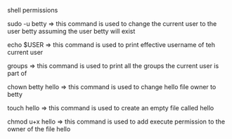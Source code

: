 shell permissions

sudo -u betty => this command is used to change the current user to the user betty assuming the user betty will exist

echo $USER => this command is used to print effective username of teh current user

groups => this command is used to print all the groups the current user is part of

chown betty hello => this command is used to change hello file owner to betty

touch hello => this command is used to create an empty file called hello

chmod u+x hello => this command is used to add execute permission to the owner of the file hello
